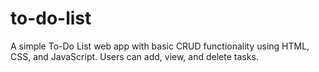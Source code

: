 # to-do-list
A simple To-Do List web app with basic CRUD functionality using HTML, CSS, and JavaScript. Users can add, view, and delete tasks.
